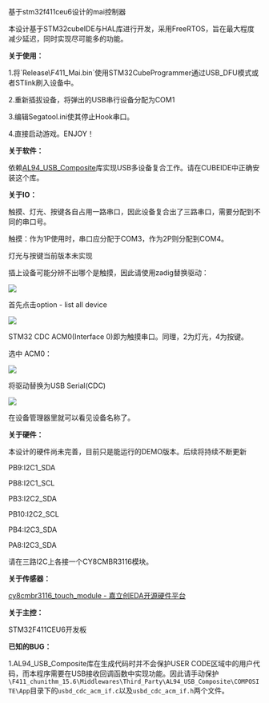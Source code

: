基于stm32f411ceu6设计的mai控制器

本设计基于STM32cubeIDE与HAL库进行开发，采用FreeRTOS，旨在最大程度减少延迟，同时实现尽可能多的功能。

**关于使用：**

1.将\`Release\F411_Mai.bin`使用STM32CubeProgrammer通过USB_DFU模式或者STlink刷入设备中。

2.重新插拔设备，将弹出的USB串行设备分配为COM1

3.编辑Segatool.ini使其停止Hook串口。

4.直接启动游戏。ENJOY！

**关于软件：**

依赖[AL94_USB_Composite]([https://github.com/alambe94/I-CUBE-USBD-Composite)库实现USB多设备复合工作。请在CUBEIDE中正确安装这个库。

**关于IO：**

触摸、灯光、按键各自占用一路串口，因此设备复合出了三路串口，需要分配到不同的串口号。

触摸：作为1P使用时，串口应分配于COM3，作为2P则分配到COM4。

灯光与按键当前版本未实现

插上设备可能分辨不出哪个是触摸，因此请使用zadig替换驱动：

![](C:\Users\XM\AppData\Roaming\marktext\images\2024-07-17-17-43-05-image.png)

首先点击option - list all device

![](C:\Users\XM\AppData\Roaming\marktext\images\2024-07-17-17-43-54-image.png)

STM32 CDC ACM0(Interface 0)即为触摸串口。同理，2为灯光，4为按键。

选中 ACM0：

![](C:\Users\XM\AppData\Roaming\marktext\images\2024-07-17-17-45-08-image.png)

将驱动替换为USB Serial(CDC)

![](C:\Users\XM\AppData\Roaming\marktext\images\2024-07-17-17-47-01-image.png)

在设备管理器里就可以看见设备名称了。

**关于硬件：**

本设计的硬件尚未完善，目前只是能运行的DEMO版本。后续将持续不断更新

PB9:I2C1_SDA

PB8:I2C1_SCL

PB3:I2C2_SDA

PB10:I2C2_SCL

PB4:I2C3_SDA

PA8:I2C3_SDA

请在三路I2C上各接一个CY8CMBR3116模块。

**关于传感器：**

[cy8cmbr3116_touch_module - 嘉立创EDA开源硬件平台](https://oshwhub.com/affinelab/cy8cmbr3116_touch_module)

**关于主控：**

STM32F411CEU6开发板

**已知的BUG：**

1.AL94_USB_Composite库在生成代码时并不会保护USER CODE区域中的用户代码，而本程序需要在USB接收回调函数中实现功能。因此请手动保护`\F411_chunithm_15.6\Middlewares\Third_Party\AL94_USB_Composite\COMPOSITE\App`目录下的`usbd_cdc_acm_if.c`以及`usbd_cdc_acm_if.h`两个文件。
